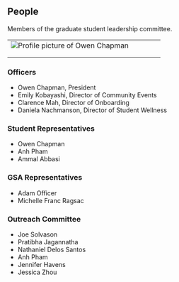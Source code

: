## People
Members of the graduate student leadership committee.

|   |   |   |   |   |
|---|---|---|---|---|
|![Profile picture of Owen Chapman](https://bioinformatics.ucsd.edu/sites/www-bioinfo.ucsd.edu/files/styles/small/public/people/ochapman.jpg?itok=pe66ZTlK)|   |   |   |   |
|   |   |   |   |   |
|   |   |   |   |   |

### Officers
* Owen Chapman, President
* Emily Kobayashi, Director of Community Events
* Clarence Mah, Director of Onboarding
* Daniela Nachmanson, Director of Student Wellness

### Student Representatives
* Owen Chapman
* Anh Pham
* Ammal Abbasi

### GSA Representatives
* Adam Officer
* Michelle Franc Ragsac

### Outreach Committee
* Joe Solvason
* Pratibha Jagannatha
* Nathaniel Delos Santos
* Anh Pham
* Jennifer Havens
* Jessica Zhou
